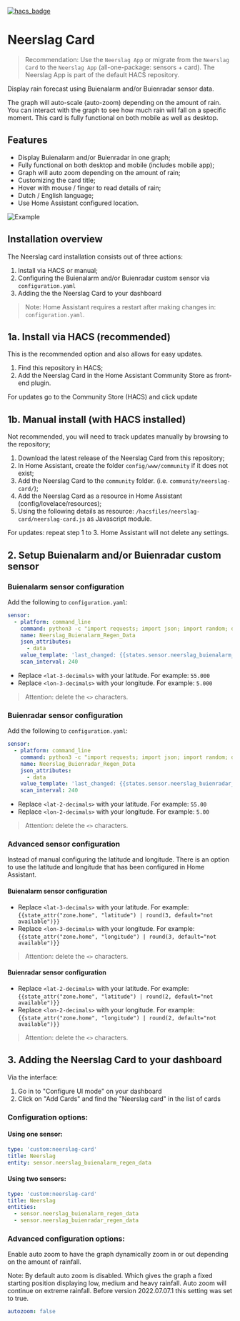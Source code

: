 [![hacs_badge](https://img.shields.io/badge/HACS-Default-41BDF5.svg)](https://github.com/hacs/integration)

# Neerslag Card
 > Recommendation: Use the `Neerslag App` or migrate from the `Neerslag Card` to the `Neerslag App` (all-one-package: sensors + card). The Neerslag App is part of the default HACS repository.

 Display rain forecast using Buienalarm and/or Buienradar sensor data.

 The graph will auto-scale (auto-zoom) depending on the amount of  rain. You can interact with the graph to see how much rain will fall on a specific moment. This card is fully functional on both  mobile as well as desktop.


## Features
* Display Buienalarm and/or Buienradar in one graph;
* Fully functional on both desktop and mobile (includes mobile app);
* Graph will auto zoom depending on the amount of rain;
* Customizing the card title;
* Hover with mouse / finger to read details of rain;
* Dutch / English language;
* Use Home Assistant configured location.

![Example](https://github.com/aex351/home-assistant-neerslag-card/raw/main/documentation/example.png)

## Installation overview
The Neerslag card installation consists out of three actions:
1) Install via HACS or manual;
2) Configuring the Buienalarm and/or Buienradar custom sensor via `configuration.yaml`
3) Adding the the Neerslag Card to your dashboard

> Note: Home Assistant requires a restart after making changes in: `configuration.yaml`.

## 1a. Install via HACS (recommended)
This is the recommended option and also allows for easy updates.
1) Find this repository in HACS;
2) Add the Neerslag Card in the Home Assistant Community Store as front-end plugin.

For updates go to the Community Store (HACS) and click update

## 1b. Manual install (with HACS installed)
Not recommended, you will need to track updates manually by browsing to the repository;
1) Download the latest release of the Neerslag Card from this repository;
2) In Home Assistant, create the folder `config/www/community` if it does not exist;
3) Add the Neerslag Card to the `community` folder. (i.e. `community/neerslag-card/`);
4) Add the Neerslag Card as a resource in Home Assistant (config/lovelace/resources);
5) Using the following details as resource: `/hacsfiles/neerslag-card/neerslag-card.js` as Javascript module.

For updates: repeat step 1 to 3. Home Assistant will not delete any settings.
 ## 2. Setup Buienalarm and/or Buienradar custom sensor
 
 ### Buienalarm sensor configuration
 Add the following to `configuration.yaml`:

```yaml
sensor:
  - platform: command_line
    command: python3 -c "import requests; import json; import random; dataRequest = requests.get('https://cdn-secure.buienalarm.nl/api/3.4/forecast.php?lat=<lat-3-decimals>&lon=<lon-3-decimals>&region=nl&unit=mm%2Fu&c='+str(random.randint(0,999999999999999)) ).text; dataRequest = dataRequest.replace('\r\n',' '); data = '{\"data\":'+dataRequest+'}';    print(data);"
    name: Neerslag_Buienalarm_Regen_Data
    json_attributes:
      - data
    value_template: 'last_changed: {{states.sensor.neerslag_buienalarm_regen_data.last_changed | default(now())}}'
    scan_interval: 240
```

 * Replace `<lat-3-decimals>` with your latitude. For example: `55.000`
 * Replace `<lon-3-decimals>` with your longitude. For example: `5.000`
 > Attention: delete the `<>` characters. 


 ### Buienradar sensor configuration
 Add the following to `configuration.yaml`:
```yaml
sensor:
  - platform: command_line
    command: python3 -c "import requests; import json; import random; dataRequest = requests.get('https://gpsgadget.buienradar.nl/data/raintext?lat=<lat-2-decimals>&lon=<lon-2-decimals>&c='+str(random.randint(0,999999999999999)) ).text; dataRequest = dataRequest.replace('\r\n',' '); data = '{\"data\":\"'+dataRequest+'\"}';    print(data);"
    name: Neerslag_Buienradar_Regen_Data
    json_attributes:
      - data
    value_template: 'last_changed: {{states.sensor.neerslag_buienradar_regen_data.last_changed | default(now())}}'
    scan_interval: 240
```
 * Replace `<lat-2-decimals>` with your latitude. For example: `55.00`
 * Replace `<lon-2-decimals>` with your longitude. For example: `5.00`
 > Attention: delete the `<>` characters. 

 ### Advanced sensor configuration
 Instead of manual configuring the latitude and longitude. There is an option to use the latitude and longitude that has been configured in Home Assistant.

 #### Buienalarm sensor configuration
 * Replace `<lat-3-decimals>` with your latitude. For example: `{{state_attr("zone.home", "latitude") | round(3, default="not available")}}`
 * Replace `<lon-3-decimals>` with your longitude. For example: `{{state_attr("zone.home", "longitude") | round(3, default="not available")}}`
 > Attention: delete the `<>` characters. 
 #### Buienradar sensor configuration
 * Replace `<lat-2-decimals>` with your latitude. For example: `{{state_attr("zone.home", "latitude") | round(2, default="not available")}}`
 * Replace `<lon-2-decimals>` with your longitude. For example: `{{state_attr("zone.home", "longitude") | round(2, default="not available")}}`
 > Attention: delete the `<>` characters.

 ## 3. Adding the Neerslag Card to your dashboard
Via the interface:
1) Go in to "Configure UI mode" on your dashboard
2) Click on "Add Cards" and find the "Neerslag card" in the list of cards

### Configuration options:

#### Using one sensor:
```yaml
type: 'custom:neerslag-card'
title: Neerslag
entity: sensor.neerslag_buienalarm_regen_data
```
#### Using two sensors:
```yaml
type: 'custom:neerslag-card'
title: Neerslag
entities:
  - sensor.neerslag_buienalarm_regen_data
  - sensor.neerslag_buienradar_regen_data
```

### Advanced configuration options:
Enable auto zoom to have the graph dynamically zoom in or out depending on the amount of rainfall. 

Note: By default auto zoom is disabled. Which gives the graph a fixed starting position displaying low, medium and heavy rainfall. Auto zoom will continue on extreme rainfall. Before version 2022.07.07.1 this setting was set to true.

```yaml
autozoom: false
```